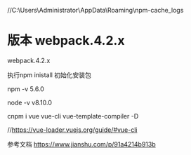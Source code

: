 //C:\Users\Administrator\AppData\Roaming\npm-cache\_logs


# 版本 webpack.4.2.x
webpack.4.2.x


执行npm inistall 初始化安装包

npm -v 
5.6.0

node -v
v8.10.0

cnpm i vue vue-cli vue-template-compiler -D


//https://vue-loader.vuejs.org/guide/#vue-cli

参考文档
https://www.jianshu.com/p/91a4214b913b
